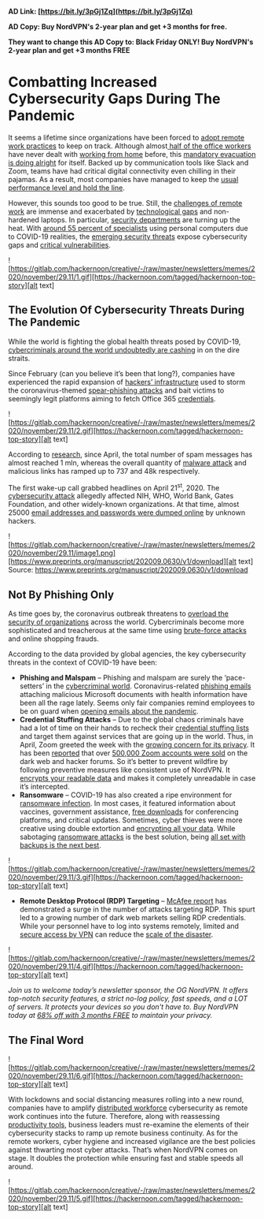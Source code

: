 
**AD Link: [https://bit.ly/3pGj1Zq](https://bit.ly/3pGj1Zq)**

**AD Copy: Buy NordVPN's 2-year plan and get +3 months for free.**

**They want to change this AD Copy to: Black Friday ONLY! Buy NordVPN's 2-year plan and get +3 months FREE**





# Combatting Increased Cybersecurity Gaps During The Pandemic

It seems a lifetime since organizations have been forced to [adopt remote work practices](https://hackernoon.com/tagged/remote-working) to keep on track. Although almost[ half of the office workers](https://engage.morphisec.com/wfh-employee-cybersecurity-threat-index) have never dealt with [working from home](https://hackernoon.com/search?query=remote) before, this [mandatory evacuation is doing alright](https://hackernoon.com/how-covid-19-is-accelerating-the-move-to-branchless-banking-4o333uzf) for itself. Backed up by communication tools like Slack and Zoom, teams have had critical digital connectivity even chilling in their pajamas. As a result, most companies have managed to keep the [usual performance level and hold the line](https://hackernoon.com/6-remote-productivity-tips-for-team-work-bp4c3yhb).  

However, this sounds too good to be true. Still, the [challenges of remote work](https://hackernoon.com/how-to-manage-remote-employees-for-better-productivity-0o2r24pt) are immense and exacerbated by [technological gaps](https://hackernoon.com/top-10-future-technologies-a88ee54c3d4c) and non-hardened laptops. In particular, [security departments](https://hackernoon.com/security-problems-of-crypto-exchanges-d5e2f595fb79) are turning up the heat. With [around 55 percent of specialists](xxx) using personal computers due to COVID-19 realities, the [emerging security threats](https://hackernoon.com/remote-working-is-transforming-the-cyber-security-landscape-in-2020-fr4f3yoz) expose cybersecurity gaps and [critical vulnerabilities](https://hackernoon.com/software-security-primer-sku3wl9).  

![https://gitlab.com/hackernoon/creative/-/raw/master/newsletters/memes/2020/november/29.11/1.gif][https://hackernoon.com/tagged/hackernoon-top-story][alt text]


## The Evolution Of Cybersecurity Threats During The Pandemic

While the world is fighting the global health threats posed by COVID-19, [cybercriminals around the world undoubtedly are cashing](https://hackernoon.com/how-can-we-expose-cyber-criminals-through-identity-attribution-3c2p3y9e) in on the dire straits.

 Since February (can you believe it’s been that long?), companies have experienced the rapid expansion of [hackers’ infrastructure](https://hackernoon.com/black-hat-hacking-forums-get-hacked-possibly-a-lulzsec-attack-2z3a36vr) used to storm the coronavirus-themed [spear-phishing attacks](https://hackernoon.com/phishing-top-threat-to-our-online-security-88t3uhg) and bait victims to seemingly legit platforms aiming to fetch Office 365 [credentials](https://hackernoon.com/7-ways-to-protect-your-company-from-insecure-credentials-nyk3yg3).


  ![https://gitlab.com/hackernoon/creative/-/raw/master/newsletters/memes/2020/november/29.11/2.gif][https://hackernoon.com/tagged/hackernoon-top-story][alt text]



According to [research](https://www.preprints.org/manuscript/202009.0630/v1/download), since April, the total number of spam messages has almost reached 1 mln, whereas the overall quantity of [malware attack](https://hackernoon.com/dissecting-defensor-an-android-malware-that-affects-your-banking-apps-v5by30ad) and malicious links has ramped up to 737 and 48k respectively.

The first wake-up call grabbed headlines on April 21<sup>st</sup>, 2020. The [cybersecurity attack](https://www.washingtonpost.com/technology/2020/04/21/nearly-25000-email-addresses-passwords-allegedly-nih-who-gates-foundation-are-dumped-online/) allegedly affected NIH, WHO, World Bank, Gates Foundation, and other widely-known organizations. At that time, almost 25000 [email addresses and passwords were dumped online](https://hackernoon.com/a-beginners-guide-to-technical-email-marketing-understanding-spf-dkim-and-dmarc-ygcu32te) by unknown hackers.  




![https://gitlab.com/hackernoon/creative/-/raw/master/newsletters/memes/2020/november/29.11/image1.png][https://www.preprints.org/manuscript/202009.0630/v1/download][alt text]
Source: https://www.preprints.org/manuscript/202009.0630/v1/download




## Not By Phishing Only

As time goes by, the coronavirus outbreak threatens to [overload the security of organizations](https://hackernoon.com/the-essential-guide-to-email-security-threats-costs-and-strategies-3y5j3ujn) across the world. Cybercriminals become more sophisticated and treacherous at the same time using [brute-force attacks](https://hackernoon.com/how-hackers-can-brute-force-passwords-and-find-a-correct-key-0yev3yfg) and online shopping frauds.

According to the data provided by global agencies, the key cybersecurity threats in the context of COVID-19 have been:



*   **Phishing and Malspam** – Phishing and malspam are surely the ‘pace-setters’ in the [cybercriminal world](https://hackernoon.com/azure-brute-farce-17e27dc05f85). Coronavirus-related [phishing emails](https://hackernoon.com/why-we-should-all-care-about-privacy-onlineinterview-tutanotas-hanna-bozakov-07193uga) attaching malicious Microsoft documents with health information have been all the rage lately. Seems only fair companies remind employees to be on guard when [opening emails about the pandemic](https://hackernoon.com/a-few-thoughts-on-email-881d3uuk).
*   **Credential Stuffing Attacks** –   Due to the global chaos criminals have had a lot of time on their hands to recheck their [credential stuffing lists](https://hackernoon.com/how-colleges-can-use-verifiable-credentials-to-forge-21st-century-leadership-fin3zae) and target them against services that are going up in the world. Thus, in April, Zoom greeted the week with the [growing concern for its privacy](https://hackernoon.com/verifiable-credentials-what-they-are-why-they-matter-kl133t3d). It has been [reported](https://www.bleepingcomputer.com/news/security/over-500-000-zoom-accounts-sold-on-hacker-forums-the-dark-web/) that over [500,000 Zoom accounts were sold](https://hackernoon.com/zoom-50-major-5-security-updates-you-need-to-know-ior3unm) on the dark web and hacker forums.  So it’s better to prevent wildfire by following preventive measures like consistent use of NordVPN. It [encrypts your readable data](https://hackernoon.com/how-to-revolutionize-data-security-through-homomorphic-encryption-mj1y3ud3) and makes it completely unreadable in case it’s intercepted.
*   **Ransomware** – COVID-19 has also created a ripe environment for [ransomware infection](https://hackernoon.com/how-to-handle-every-ransomware-challenge-with-ease-using-these-tips-d1143wqo). In most cases, it featured information about vaccines, government assistance, [free downloads](https://hackernoon.com/be-resilient-not-vulnerable-to-ransomware-emails-9h8432ap) for conferencing platforms, and critical updates. Sometimes, cyber thieves were more creative using double extortion and [encrypting all your data](https://hackernoon.com/adding-encryption-to-a-fast-database-without-compromise-5u3b3yth). While sabotaging [ransomware attacks](https://hackernoon.com/attacked-by-ransomware-heres-why-you-shouldnt-pay-up-ma9k3x3y) is the best solution, being [all set with backups is the next best](https://hackernoon.com/backup-the-panacea-for-computer-viruses-and-ransomware-468d0380cac).

![https://gitlab.com/hackernoon/creative/-/raw/master/newsletters/memes/2020/november/29.11/3.gif][https://hackernoon.com/tagged/hackernoon-top-story][alt text]


*   **Remote Desktop Protocol (RDP) Targeting** – [McAfee report](https://www.youtube.com/watch?v=AjbuLa2wt7k) has demonstrated a surge in the number of attacks targeting RDP. This spurt led to a growing number of dark web markets selling RDP credentials. While your personnel have to log into systems remotely, limited and [secure access by VPN](https://hackernoon.com/wireguard-vpn-protocol-and-nordlynx-p21t3tw3) can reduce the [scale of the disaster](https://hackernoon.com/security-for-pms-a-step-by-step-guide-8b1b3tgk).


![https://gitlab.com/hackernoon/creative/-/raw/master/newsletters/memes/2020/november/29.11/4.gif][https://hackernoon.com/tagged/hackernoon-top-story][alt text]








_Join us to welcome today’s newsletter sponsor, the OG NordVPN. It offers top-notch security features, a strict no-log policy, fast speeds, and a LOT of servers. It protects your devices so you don't have to. Buy NordVPN today at [68% off with 3 months FREE](https://bit.ly/3pGj1Zq) to maintain your privacy._






## The Final Word


![https://gitlab.com/hackernoon/creative/-/raw/master/newsletters/memes/2020/november/29.11/6.gif][https://hackernoon.com/tagged/hackernoon-top-story][alt text]



With lockdowns and social distancing measures rolling into a new round, companies have to amplify [distributed workforce](https://hackernoon.com/distributed-workforce-in-the-time-of-the-coronavirus-smartwork-has-always-been-the-way-ahead-88me322z) cybersecurity as remote work continues into the future. Therefore, along with reassessing [productivity tools](https://hackernoon.com/search?query=productivity+tools), business leaders must re-examine the elements of their cybersecurity stacks to ramp up remote business continuity. As for the remote workers, cyber hygiene and increased vigilance are the best policies against thwarting most cyber attacks. That’s when NordVPN comes on stage. It doubles the protection while ensuring fast and stable speeds all around.


![https://gitlab.com/hackernoon/creative/-/raw/master/newsletters/memes/2020/november/29.11/5.gif][https://hackernoon.com/tagged/hackernoon-top-story][alt text]
